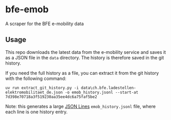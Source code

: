 # bfe-emob
A scraper for the BFE e-mobility data


## Usage

This repo downloads the latest data from the e-mobility service and saves it as a JSON file in the `data` directory.
The history is therefore saved in the git history.

If you need the full history as a file, you can extract it from the git history with the following command:

```
uv run extract_git_history.py -i data\ch.bfe.ladestellen-elektromobilitaet_de.json -o emob_history.jsonl --start-at 7d398e70718a3f519230aa35ee4dc6a75faf5be2
```

Note: this generates a large [JSON Lines](https://jsonlines.org/) `emob_history.jsonl` file, where each line is one history entry.
